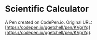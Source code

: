 # Scientific Calculator

A Pen created on CodePen.io. Original URL: [https://codepen.io/ggetchell/pen/KVgrYq](https://codepen.io/ggetchell/pen/KVgrYq).

